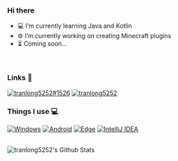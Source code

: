 ### Hi there</h2>
- 💻 I’m currently learning Java and Kotlin
- ⚙ I’m currently working on creating Minecraft plugins
- ⏳ Coming soon...

<br>

### Links 🔗
[![tranlong5252#1526](https://img.shields.io/badge/Discord-7289DA?style=for-the-badge&logo=discord&logoColor=white "Discord")](https://discord.com/users/388287718779650058)
[![tranlong5252](https://img.shields.io/badge/Facebook-1877F2?style=for-the-badge&logo=facebook&logoColor=white "Facebook")](https://facebook.com/tranlong5252)

### Things I use 💻
[![Windows](https://img.shields.io/badge/Windows-0078D6?style=for-the-badge&logo=windows&logoColor=white "Windows 10")](#)
[![Android](https://img.shields.io/badge/Android-3DDC84?style=for-the-badge&logo=android&logoColor=white "Android")](https://www.android.com/)
[![Edge](https://img.shields.io/badge/Edge-0078D7?style=for-the-badge&logo=microsoft%20edge&logoColor=white "Microsoft Edge")](https://www.microsoft.com/edge)
[![IntelliJ IDEA](https://img.shields.io/badge/IntelliJ%20IDEA-000000?style=for-the-badge&logo=IntelliJIDEA&logoColor=white "IntelliJ IDEA")](https://www.jetbrains.com/idea/)

<br>


<img float="left" src="https://github-readme-stats.vercel.app/api?username=tranlong5252&include_all_commits=true&count_private=true&show_icons=true&line_height=20&title_color=02f945&icon_color=30475&text_color=D3D3D3&theme=dark" alt="tranlong5252's Github Stats">

<img float="right" src="https://github-readme-stats.vercel.app/api/top-langs/?username=tranlong5252&layout=compact&text_color=daf7dc&bg_color=151515&card_width=250" alt="">

<!--
**tranlong5252/tranlong5252** is a ✨ _special_ ✨ repository because its `README.md` (this file) appears on your GitHub profile.

Here are some ideas to get you started:

- 🔭 I’m currently working on ...
- 🌱 I’m currently learning ...
- 👯 I’m looking to collaborate on ...
- 🤔 I’m looking for help with ...
- 💬 Ask me about ...
- 📫 How to reach me: ...
- 😄 Pronouns: ...
- ⚡ Fun fact: ...
-->
